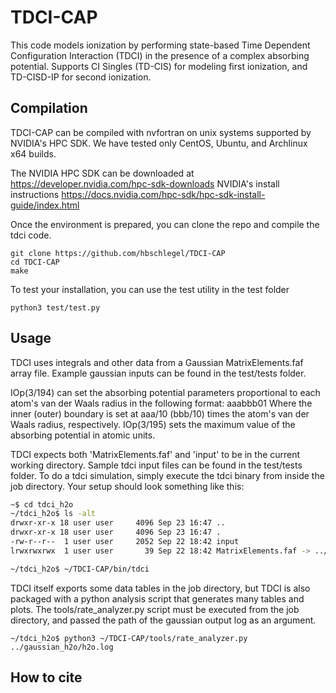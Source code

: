 # TDCI-CAP

This code models ionization by performing state-based Time Dependent Configuration Interaction (TDCI) in the presence of a complex absorbing potential. Supports CI Singles (TD-CIS) for modeling first ionization, and TD-CISD-IP for second ionization.

## Compilation

TDCI-CAP can be compiled with nvfortran on unix systems supported by NVIDIA's HPC SDK. We have tested only CentOS, Ubuntu, and Archlinux x64 builds.

The NVIDIA HPC SDK can be downloaded at https://developer.nvidia.com/hpc-sdk-downloads
NVIDIA's install instructions https://docs.nvidia.com/hpc-sdk/hpc-sdk-install-guide/index.html

Once the environment is prepared, you can clone the repo and compile the tdci code.

```
git clone https://github.com/hbschlegel/TDCI-CAP
cd TDCI-CAP
make
```

To test your installation, you can use the test utility in the test folder
```
python3 test/test.py 
```

## Usage

TDCI uses integrals and other data from a Gaussian MatrixElements.faf array file. Example gaussian inputs can be found in the test/tests folder.

IOp(3/194) can set the absorbing potential parameters proportional to each atom's van der Waals radius in the following format:
aaabbb01
Where the inner (outer) boundary is set at aaa/10 (bbb/10) times the atom's van der Waals radius, respectively.
IOp(3/195) sets the maximum value of the absorbing potential in atomic units.

TDCI expects both 'MatrixElements.faf' and 'input' to be in the current working directory. Sample tdci input files can be found in the test/tests folder. To do a tdci simulation, simply execute the tdci binary from inside the job directory. Your setup should look something like this:

```bash
~$ cd tdci_h2o
~/tdci_h2o$ ls -alt
drwxr-xr-x 18 user user     4096 Sep 23 16:47 ..
drwxr-xr-x 18 user user     4096 Sep 23 16:47 .
-rw-r--r--  1 user user     2052 Sep 22 18:42 input
lrwxrwxrwx  1 user user       39 Sep 22 18:42 MatrixElements.faf -> ../gaussian_h2o/MatrixElements.faf

~/tdci_h2o$ ~/TDCI-CAP/bin/tdci

```

TDCI itself exports some data tables in the job directory, but TDCI is also packaged with a python analysis script that generates many tables and plots. The tools/rate\_analyzer.py script must be executed from the job directory, and passed the path of the gaussian output log as an argument.
```
~/tdci_h2o$ python3 ~/TDCI-CAP/tools/rate_analyzer.py ../gaussian_h2o/h2o.log
```


## How to cite








